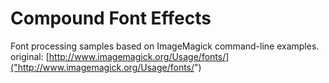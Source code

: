 # Compound Font Effects
Font processing samples based on ImageMagick command-line examples.<br>
original: [http://www.imagemagick.org/Usage/fonts/]("http://www.imagemagick.org/Usage/fonts/")
